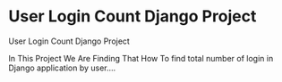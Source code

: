 # User Login Count Django Project
 User Login Count Django Project


In This Project We Are Finding That  How To find total number of login in Django application by user....
